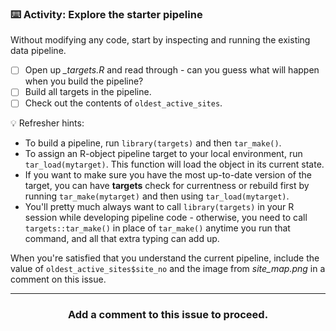 ### :keyboard: Activity: Explore the starter pipeline

Without modifying any code, start by inspecting and running the existing data pipeline.

- [ ] Open up *_targets.R* and read through - can you guess what will happen when you build the pipeline?
- [ ] Build all targets in the pipeline.
- [ ] Check out the contents of `oldest_active_sites`.

:bulb: Refresher hints:

* To build a pipeline, run `library(targets)` and then `tar_make()`.
* To assign an R-object pipeline target to your local environment, run `tar_load(mytarget)`. This function will load the object in its current state. 
* If you want to make sure you have the most up-to-date version of the target, you can have **targets** check for currentness or rebuild first by running `tar_make(mytarget)` and then using `tar_load(mytarget)`.
* You'll pretty much always want to call `library(targets)` in your R session while developing pipeline code - otherwise, you need to call `targets::tar_make()` in place of `tar_make()` anytime you run that command, and all that extra typing can add up.

When you're satisfied that you understand the current pipeline, include the value of `oldest_active_sites$site_no` and the image from *site_map.png* in a comment on this issue.

<hr><h3 align="center">Add a comment to this issue to proceed.</h3>
